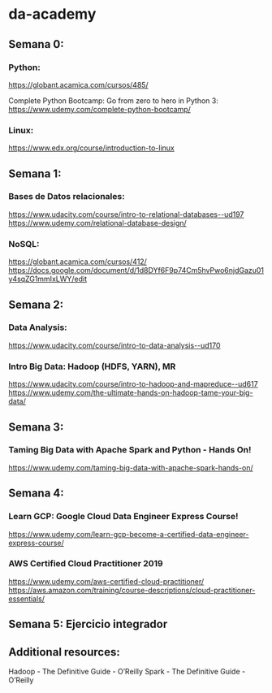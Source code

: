 # da-academy

## Semana 0:
### Python:
https://globant.acamica.com/cursos/485/

Complete Python Bootcamp: Go from zero to hero in Python 3: https://www.udemy.com/complete-python-bootcamp/

### Linux:
https://www.edx.org/course/introduction-to-linux

## Semana 1:
### Bases de Datos relacionales:
https://www.udacity.com/course/intro-to-relational-databases--ud197
https://www.udemy.com/relational-database-design/

### NoSQL:
https://globant.acamica.com/cursos/412/
https://docs.google.com/document/d/1d8DYf6F9p74Cm5hvPwo6njdGazu01y4sqZG1mmIxLWY/edit

## Semana 2:
### Data Analysis:
https://www.udacity.com/course/intro-to-data-analysis--ud170

### Intro Big Data: Hadoop (HDFS, YARN), MR
https://www.udacity.com/course/intro-to-hadoop-and-mapreduce--ud617
https://www.udemy.com/the-ultimate-hands-on-hadoop-tame-your-big-data/

## Semana 3:
### Taming Big Data with Apache Spark and Python - Hands On!
https://www.udemy.com/taming-big-data-with-apache-spark-hands-on/


## Semana 4:
### Learn GCP: Google Cloud Data Engineer Express Course!
https://www.udemy.com/learn-gcp-become-a-certified-data-engineer-express-course/

### AWS Certified Cloud Practitioner 2019
https://www.udemy.com/aws-certified-cloud-practitioner/
https://aws.amazon.com/training/course-descriptions/cloud-practitioner-essentials/


## Semana 5: Ejercicio integrador


## Additional resources:
Hadoop - The Definitive Guide - O’Reilly
Spark - The Definitive Guide - O’Reilly
